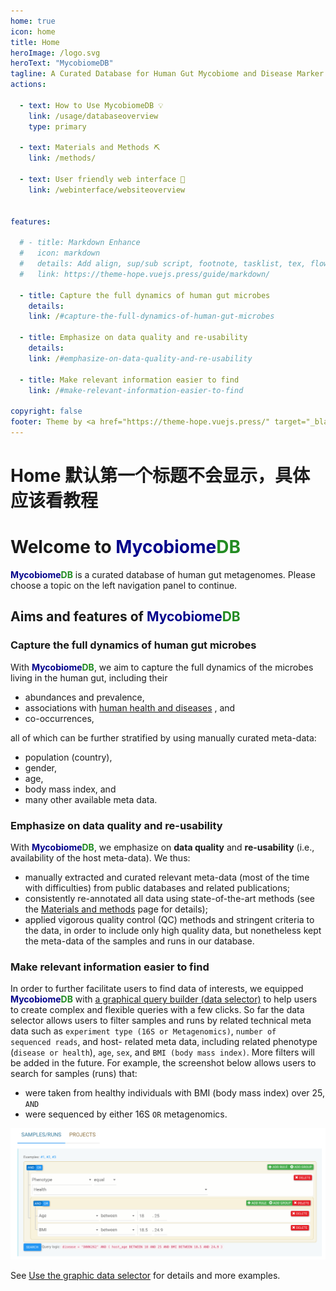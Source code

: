 ```yaml
---
home: true
icon: home
title: Home
heroImage: /logo.svg
heroText: "MycobiomeDB"
tagline: A Curated Database for Human Gut Mycobiome and Disease Marker Discoveries
actions:

  - text: How to Use MycobiomeDB 💡
    link: /usage/databaseoverview
    type: primary

  - text: Materials and Methods ⛏️
    link: /methods/

  - text: User friendly web interface 🌈
    link: /webinterface/websiteoverview
    

features:

  # - title: Markdown Enhance
  #   icon: markdown
  #   details: Add align, sup/sub script, footnote, tasklist, tex, flowchart, diagram, mark and presentation support in markdown
  #   link: https://theme-hope.vuejs.press/guide/markdown/

  - title: Capture the full dynamics of human gut microbes
    details:
    link: /#capture-the-full-dynamics-of-human-gut-microbes

  - title: Emphasize on data quality and re-usability
    details:
    link: /#emphasize-on-data-quality-and-re-usability

  - title: Make relevant information easier to find
    link: /#make-relevant-information-easier-to-find

copyright: false
footer: Theme by <a href="https://theme-hope.vuejs.press/" target="_blank">VuePress Theme Hope</a> | MIT Licensed, Copyright © 2019-present Mr.Hope
---
```


# Home 默认第一个标题不会显示，具体应该看教程
# Welcome to <b><span style="color:darkblue">Mycobiome</span><span style="color:forestgreen">DB</span></b>


<b><span style="color:darkblue">Mycobiome</span><span style="color:forestgreen">DB</span></b>
 is a curated database of human gut metagenomes. Please choose a topic on the left navigation panel to continue.

<!-- ## Citation

Please cite our latest publication if you find this resource useful:

[Dai, D. *et al.* "GMrepo v2: a curated human gut microbiome database with special focus on disease markers and cross-dataset comparison". *Nucleic Acids Res* (2022). Volume 50, Issue D1, Pages D777–D784.](https://doi.org/10.1093/nar/gkab1019).
 -->


## Aims and features of <b><span style="color:darkblue">Mycobiome</span><span style="color:forestgreen">DB</span></b>

### Capture the full dynamics of human gut microbes

With <b><span style="color:darkblue">Mycobiome</span><span style="color:forestgreen">DB</span></b>,
we aim to capture the full dynamics of the microbes living in the human gut, including their

* abundances and prevalence,
* associations with [human health and diseases](https://mycobiome.humangut.info/phenotypes) , and
* co-occurrences,

all of which can be further stratified by using manually curated meta-data:

* population (country),
* gender,
* age,
* body mass index, and
* many other available meta data.

### Emphasize on data quality and re-usability

With <b><span style="color:darkblue">Mycobiome</span><span style="color:forestgreen">DB</span></b>,
we emphasize on **data quality** and **re-usability** (i.e., availability of the host meta-data).
We thus:

* manually extracted and curated relevant meta-data (most of the time with difficulties) from public databases and related publications;
* consistently re-annotated all data using state-of-the-art methods (see the [Materials and methods](methods/dataprocessing.md) page for details);
* applied vigorous quality control (QC) methods and stringent criteria to the data, in order to include only high quality data, but nonetheless kept the meta-data of the samples and runs in our database.


### Make relevant information easier to find

In order to further facilitate users to find data of interests, we equipped <b><span style="color:darkblue">Mycobiome</span><span style="color:forestgreen">DB</span></b> with
[a graphical query builder (data selector)](https://mycobiome.humangut.info/#/home) to help users to create complex and flexible queries with a few clicks. So far the data selector allows users to filter samples and runs by related technical meta data such as <code>experiment type (16S or Metagenomics)</code>, <code>number of sequenced reads</code>, and host- related meta data, including related phenotype (<code>disease or health</code>), <code>age</code>, <code>sex</code>, and <code>BMI (body mass index)</code>. More filters will be added in the future.
For example, the screenshot below allows users to search for samples (runs) that:

* were taken from healthy individuals with BMI (body mass index) over 25, <code>AND</code>
* were sequenced by either 16S <code>OR</code> metagenomics.

![](/assets/images/index/query_builder_example.png)

See [Use the graphic data selector](usage/graphicquirybuilder.md) for details and more examples.